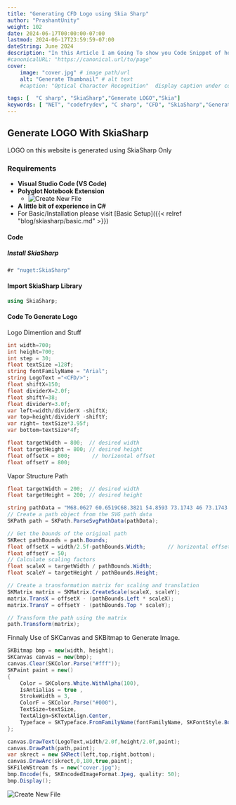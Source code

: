 ```yaml
---
title: "Generating CFD Logo using Skia Sharp"
author: "PrashantUnity"
weight: 102
date: 2024-06-17T00:00:00-07:00
lastmod: 2024-06-17T23:59:59-07:00
dateString: June 2024  
description: "In this Article I am Going To show you Code Snippet of how I used SkiaSharp to Generate CFD LOGO for this Website Using SkiaSharp Library"
#canonicalURL: "https://canonical.url/to/page"
cover:
    image: "cover.jpg" # image path/url
    alt: "Generate Thumbnail" # alt text
    #caption: "Optical Character Recognition"  display caption under cover 

tags: [  "C sharp", "SkiaSharp","Generate LOGO","Skia"]
keywords: [ "NET", "codefrydev", "C sharp", "CFD", "SkiaSharp","Generate LOGO","Skia"]
---
```



## Generate LOGO With SkiaSharp

LOGO on this website is generated using SkiaSharp Only

### Requirements

- **Visual Studio Code (VS Code)**
- **Polyglot Notebook Extension**
  - ![Create New File](./poly.png)
- **A little bit of experience in C#**
- For Basic/Installation please visit [Basic Setup]({{< relref "blog/skiasharp/basic.md" >}})

#### Code

##### Install SkiaSharp

```csharp  {linenos=true}
#r "nuget:SkiaSharp"
```

#### Import SkiaSharp Library

```csharp  {linenos=true}
using SkiaSharp;
```

#### Code To Generate Logo

Logo Dimention and Stuff

```csharp {linenos=true}
int width=700;
int height=700;
int step = 30;  
float textSize =128f;
string fontFamilyName = "Arial";
string LogoText ="<CFD/>";
float shiftX=150;
float dividerX=2.0f;
float shiftY=38;
float dividerY=3.0f; 
var left=width/dividerX -shiftX;
var top=height/dividerY -shiftY;
var right= textSize*3.95f;
var bottom=textSize*4f;

float targetWidth = 800;  // desired width
float targetHeight = 800; // desired height
float offsetX = 800;       // horizontal offset
float offsetY = 800;
```

Vapor Structure Path

```csharp {linenos=true}
float targetWidth = 200;  // desired width
float targetHeight = 200; // desired height

string pathData = "M68.0627 60.6519C68.3821 54.8593 73.1743 46 73.1743 46C73.1743 46 71.2574 55.5407 71.5769 60.6519C71.8964 65.763 72.5354 65.0815 73.4938 68.8296C74.4522 72.5778 73.8133 74.2815 73.4938 77.0074C73.1743 79.7333 72.8549 80.0741 72.2159 83.4815C71.5769 86.8889 69.9795 92 69.9795 92C69.9795 92 70.299 84.3333 70.299 81.437C70.299 78.5407 70.6185 74.6222 69.6601 70.5333C68.7017 66.4444 67.7432 66.4444 68.0627 60.6519Z M99.9582 38.7481C99.7452 30.9407 96.5504 19 96.5504 19C96.5504 19 97.8284 31.8593 97.6154 38.7481C97.4024 45.637 96.9764 44.7185 96.3375 49.7704C95.6985 54.8222 96.1245 57.1185 96.3375 60.7926C96.5505 64.4667 96.7634 64.9259 97.1894 69.5185C97.6154 74.1111 98.6803 81 98.6803 81C98.6803 81 98.4673 70.6667 98.4673 66.763C98.4673 62.8593 98.2544 57.5778 98.8933 52.0667C99.5322 46.5556 100.171 46.5556 99.9582 38.7481Z M118.042 64.7407C118.255 59.7037 121.45 52 121.45 52C121.45 52 120.172 60.2963 120.385 64.7407C120.598 69.1852 121.024 68.5926 121.663 71.8519C122.301 75.1111 121.876 76.5926 121.663 78.963C121.45 81.3333 121.237 81.6296 120.811 84.5926C120.385 87.5556 119.32 92 119.32 92C119.32 92 119.533 85.3333 119.533 82.8148C119.533 80.2963 119.746 76.8889 119.107 73.3333C118.468 69.7778 117.829 69.7778 118.042 64.7407Z";
// Create a path object from the SVG path data
SKPath path = SKPath.ParseSvgPathData(pathData);

// Get the bounds of the original path
SKRect pathBounds = path.Bounds;
float offsetX = width/2.5f-pathBounds.Width;       // horizontal offset
float offsetY = 50; 
// Calculate scaling factors
float scaleX = targetWidth / pathBounds.Width;
float scaleY = targetHeight / pathBounds.Height;

// Create a transformation matrix for scaling and translation
SKMatrix matrix = SKMatrix.CreateScale(scaleX, scaleY);
matrix.TransX = offsetX - (pathBounds.Left * scaleX);
matrix.TransY = offsetY - (pathBounds.Top * scaleY);

// Transform the path using the matrix
path.Transform(matrix);
```

Finnaly Use of SKCanvas and SKBitmap to Generate Image.

```csharp  {linenos=true}
SKBitmap bmp = new(width, height);
SKCanvas canvas = new(bmp);
canvas.Clear(SKColor.Parse("#fff")); 
SKPaint paint = new() 
{ 
    Color = SKColors.White.WithAlpha(100), 
    IsAntialias = true ,
    StrokeWidth = 3,
    ColorF = SKColor.Parse("#000"),
    TextSize=textSize,
    TextAlign=SKTextAlign.Center,
    Typeface = SKTypeface.FromFamilyName(fontFamilyName, SKFontStyle.Bold)
};    

canvas.DrawText(LogoText,width/2.0f,height/2.0f,paint); 
canvas.DrawPath(path,paint);
var skrect = new SKRect(left,top,right,bottom);
canvas.DrawArc(skrect,0,180,true,paint);
SKFileWStream fs = new("cover.jpg");
bmp.Encode(fs, SKEncodedImageFormat.Jpeg, quality: 50);
bmp.Display();
``` 

![Create New File](./logo.jpg)